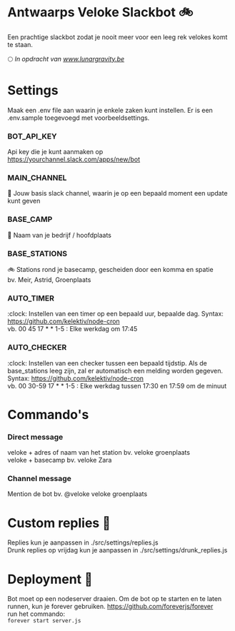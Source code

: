 # Antwaarps Veloke Slackbot :bike:
Een prachtige slackbot zodat je nooit meer voor een leeg rek velokes komt te staan.<br />

:full_moon: *In opdracht van www.lunargravity.be*

# Settings
Maak een .env file aan waarin je enkele zaken kunt instellen. Er is een .env.sample toegevoegd met voorbeeldsettings.

### BOT_API_KEY
Api key die je kunt aanmaken op https://yourchannel.slack.com/apps/new/bot

### MAIN_CHANNEL
:speech_balloon: Jouw basis slack channel, waarin je op een bepaald moment een update kunt geven

### BASE_CAMP
:office: Naam van je bedrijf / hoofdplaats

### BASE_STATIONS
:bike: Stations rond je basecamp, gescheiden door een komma en spatie <br />
bv. Meir, Astrid, Groenplaats

### AUTO_TIMER
:clock: Instellen van een timer op een bepaald uur, bepaalde dag. Syntax: https://github.com/kelektiv/node-cron <br />
vb. 00 45 17 * * 1-5 : Elke werkdag om 17:45

### AUTO_CHECKER
:clock: Instellen van een checker tussen een bepaald tijdstip. Als de base_stations leeg zijn, zal er automatisch een melding worden gegeven. Syntax: https://github.com/kelektiv/node-cron <br />
vb. 00 30-59 17 * * 1-5 : Elke werkdag tussen 17:30 en 17:59 om de minuut

# Commando's
### Direct message
veloke + adres of naam van het station bv. veloke groenplaats <br />
veloke + basecamp bv. veloke Zara

### Channel message
Mention de bot bv. @veloke veloke groenplaats

# Custom replies :lipstick:
Replies kun je aanpassen in ./src/settings/replies.js <br />
Drunk replies op vrijdag kun je aanpassen in ./src/settings/drunk_replies.js

# Deployment :rocket:
Bot moet op een nodeserver draaien. Om de bot op te starten en te laten runnen, kun je forever gebruiken. https://github.com/foreverjs/forever <br />
run het commando: <br />
`forever start server.js`
